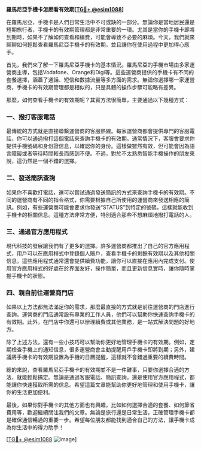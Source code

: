 **羅馬尼亞手機卡怎麽看有效期[[TG💪+ @esim1088](https://t.me/s/esim1088)]**

在羅馬尼亞，手機卡是人們日常生活中不可或缺的一部分。無論你是當地居民還是短期旅行者，手機卡的有效期管理都是非常重要的一環。尤其是當你的手機卡即將到期時，如果不了解如何查看和續費，可能會導致不必要的麻煩。今天，我們就來聊聊如何輕鬆查看羅馬尼亞手機卡的有效期，並且讓你在使用過程中更加得心應手。

首先，我們來了解一下羅馬尼亞手機卡的基本情況。羅馬尼亞的手機市場由多家運營商主導，包括Vodafone、Orange和Digi等。這些運營商提供的手機卡有不同的套餐選擇，涵蓋了通話、短信和數據流量等多方面的需求。無論你選擇哪一家運營商，手機卡的有效期管理都是相似的，只是具體的操作步驟可能略有差異。

那麼，如何查看手機卡的有效期呢？其實方法很簡單，主要通過以下幾種方式：

### 一、撥打客服電話

最傳統的方式就是直接聯繫運營商的客服熱線。每家運營商都會提供專門的客服電話，你可以通過撥打這個電話來查詢手機卡的有效期。通常情況下，客服會要求你提供手機號碼和身份證信息，以確認你的身份。這樣做雖然有效，但可能會因為語言障礙或者等待時間較長而感到不便。不過，對於不太熟悉智能手機操作的朋友來說，這仍然是一個不錯的選擇。

### 二、發送簡訊查詢

如果你不喜歡打電話，還可以嘗試通過發送簡訊的方式來查詢手機卡的有效期。不同的運營商有不同的指令格式，你需要根據自己所使用的運營商來發送相應的簡訊。例如，有些運營商可能會要求你發送“STATUS”到特定的號碼，這樣就能收到手機卡的相關信息。這種方法非常方便，特別適合那些不想麻煩地撥打電話的人。

### 三、通過官方應用程式

現代科技的發展讓我們有了更多的選擇。許多運營商都推出了自己的官方應用程式，用戶可以在應用程式中登錄個人賬戶，查看手機卡的剩餘有效期以及其他相關信息。這些應用程式通常還會提供續費功能，讓你可以直接在應用內完成支付。使用官方應用程式的好處在於界面友好，操作簡單，而且更新信息實時，讓你隨時掌握手機卡的狀態。

### 四、親自前往運營商門店

如果以上方法都無法滿足你的需求，那麼最直接的方式就是前往運營商的門店進行查詢。運營商的門店通常設有專業的工作人員，他們可以幫助你快速查詢手機卡的有效期。此外，在門店中你還可以辦理續費或其他業務，是一站式解決問題的好地方。

除了上述方法，還有一些小技巧可以幫助你更好地管理手機卡的有效期。例如，定期檢查手機上的通知信息，很多運營商會主動提醒用戶手機卡即將到期；另外，建議將手機卡的有效期設置為手機的日曆提醒，這樣就不會錯過重要的續費時間。

總的來說，查看羅馬尼亞手機卡的有效期並不是一件難事，只要你選擇合適的方法，就能輕鬆搞定。無論是通過客服電話、簡訊查詢，還是使用官方應用程式，都能讓你快速獲取所需的信息。希望這篇文章能幫助你更好地管理和使用手機卡，讓你的生活更加便利。

最後，如果你對手機卡的其他方面也有興趣，比如如何選擇合適的套餐、如何節省費用等，歡迎繼續關注我們的文章。無論是旅行還是日常生活，正確管理手機卡都是確保通信暢通的重要一步。希望每位朋友都能找到適合自己的方法，讓手機卡成為你生活中的得力助手！

[[TG💪+ @esim1088](https://t.me/s/esim1088) ![Image](https://i.postimg.cc/4NQfJmqS/Snipaste-2025-05-13-00-14-12.png)]